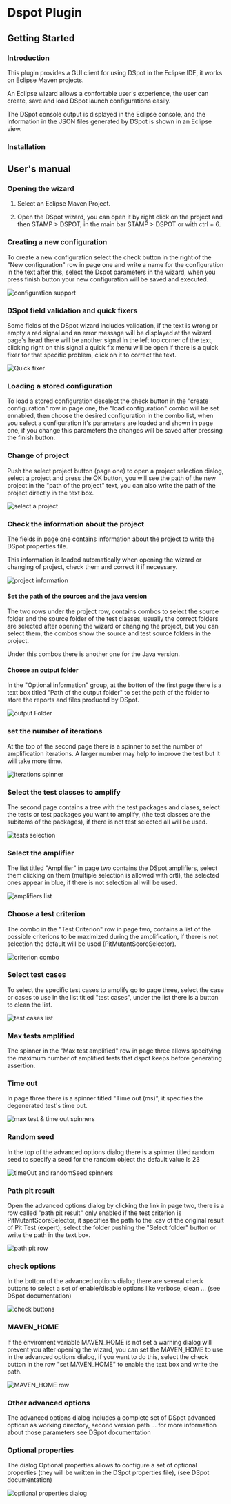 # Dspot Plugin 

## Getting Started

### Introduction

This plugin provides a GUI client for using DSpot in the Eclipse IDE,
it works on Eclipse Maven projects.

An Eclipse wizard allows a confortable user's experience, the user can
create, save and load DSpot launch configurations easily.

The DSpot console output is displayed in the Eclipse console, 
and the information in the JSON files generated by DSpot is shown in an Eclipse view.

### Installation

## User's manual

### Opening the wizard

1. Select an Eclipse Maven Project.

2. Open the DSpot wizard, you can open it by right click on the project and then STAMP > DSPOT,
in the main bar STAMP > DSPOT or with ctrl + 6.

### Creating a new configuration

To create a new configuration select the check button in the right of the "New configuration" row in page one and write a name for the configuration in the text
after this, select the Dspot parameters in the wizard, when you press finish button your new configuration will be saved and executed.

![configuration support](images/loadConfiguration.png)

### DSpot field validation and quick fixers

Some fields of the DSpot wizard includes validation, if the text is wrong or empty a red signal and an error message will be displayed at the wizard page's head
there will be another signal in the left top corner of the text, clicking right on this signal a quick fix menu will be open if there is a quick fixer for that 
specific problem, click on it to correct the text.

![Quick fixer](images/DSpotValidation.png)

### Loading a stored configuration

To load a stored configuration deselect the check button in the "create configuration" row in page one, the "load configuration" combo will be set ennabled,
then choose the desired configuration in the combo list, when you select a configuration it's parameters are loaded and shown in page one,
if you change this parameters the changes will be saved after pressing the finish button.

### Change of project

Push the select project button (page one) to open a project selection dialog, select a project and press the OK button,
you will see the path of the new project in the "path of the project" text, you can also write the path of the project directly in the text box.

![ select a project](images/selectProject.png)

### Check the information about the project

The fields in page one contains information about the project to write the DSpot properties file.

This information is loaded automatically when opening the wizard or changing of project, check them and correct it if necessary.

![ project information](images/projectInformation.png)

#### Set the path of the sources and the java version

The two rows under the project row, contains combos to select the source folder and the source folder of the test classes, usually the correct
folders are selected after opening the wizard or changing the project, but you can select them, the combos show the source and test source folders
in the project.

Under this combos there is another one for the Java version.

#### Choose an output folder

In the "Optional information" group, at the botton of the first page there is a text box titled "Path of the output folder" to set the path of the folder
to store the reports and files produced by DSpot.

![output Folder](images/outputFolder.png)

### set the number of iterations

At the top of the second page there is a spinner to set the number of amplification iterations. A larger number may help to improve the test but
it will take more time.

![iterations spinner](images/iterations.png)

### Select the test classes to amplify 

The second page contains a tree with the test packages and clases, select the tests or test packages you want to amplify, (the test classes are the subitems of the packages), if there is not test selected all will be used.

![tests selection](images/tests.png)
  
### Select the amplifier

The list titled "Amplifier" in page two contains the DSpot amplifiers, select them clicking on them (multiple selection is allowed with crtl),
the selected ones appear in blue, if there is not selection all will be used.

![amplifiers list](images/amplifiers.png)

### Choose a test criterion

The combo in the "Test Criterion" row in page two, contains a list of the possible criterions to be maximized during the amplification,
if there is not selection the default will be used (PitMutantScoreSelector).

![criterion combo](images/criterion.png)

### Select test cases

To select the specific test cases to amplify go to page three, select the case or cases to use in the list titled "test cases", 
under the list there is a button to clean the list. 

![test cases list](images/cases.png)

### Max tests amplified

The spinner in the "Max test amplified" row in page three allows specifying the maximum number of amplified tests that dspot keeps before generating assertion.

### Time out

In page three there is a spinner titled "Time out (ms)", it specifies the degenerated test's time out.

![max test & time out spinners](images/maxAndTimeSpinners.png)

### Random seed

In the top of the advanced options dialog there is a spinner titled random seed to specify a seed for the random object the default value is 23

![timeOut and randomSeed spinners](images/randomSeed.png)

### Path pit result

Open the advanced options dialog by clicking the link in page two, there is a row called "path pit result" 
only enabled if the test criterion is PitMutantScoreSelector, it specifies the path to the .csv of the original result of Pit Test (expert),
select the folder pushing the "Select folder" button or write the path in the text box.

![path pit row](images/pit.png)

### check options

In the bottom of the advanced options dialog there are several check buttons to select a set of enable/disable options like verbose, clean ... (see DSpot documentation)

![check buttons](images/buttons.png)

### MAVEN_HOME

If the enviroment variable MAVEN_HOME is not set a warning dialog will prevent you after opening the wizard, you can set the MAVEN_HOME to use
in the advanced options dialog, if you want to do this, select the check button in the row "set MAVEN_HOME" to enable the text box and write the path.

![MAVEN_HOME row](images/mavenHome.png)

### Other advanced options

The advanced options dialog includes a complete set of DSpot advanced optiosn as working directory, second version path ...
for more information about those parameters see DSpot documentation

### Optional properties

The dialog Optional properties allows to configure a set of optional properties (they will be written in the DSpot properties file), (see DSpot documentation)

![optional properties dialog](images/optionalDialog.png)


